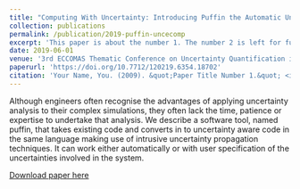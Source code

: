 ```yaml
---
title: "Computing With Uncertainty: Introducing Puffin the Automatic Uncertainty Compiler"
collection: publications
permalink: /publication/2019-puffin-uncecomp
excerpt: 'This paper is about the number 1. The number 2 is left for future work.'
date: 2019-06-01
venue: '3rd ECCOMAS Thematic Conference on Uncertainty Quantification in Computational Sciences and Engineering'
paperurl: 'https://doi.org/10.7712/120219.6354.18702'
citation: 'Your Name, You. (2009). &quot;Paper Title Number 1.&quot; <i>Journal 1</i>. 1(1).'
---
```

Although engineers often recognise the advantages of applying uncertainty analysis to their complex simulations, they often lack the time, patience or expertise to undertake that analysis. We describe a software tool, named puffin, that takes existing code and converts in to uncertainty aware code in the same language making use of intrusive uncertainty propagation techniques. It can work either automatically or with user specification of the uncertainties involved in the system.

[Download paper here](https://doi.org/10.7712/120219.6354.18702)

